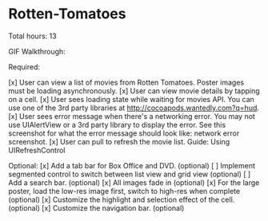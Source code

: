 # Rotten-Tomatoes

Total hours: 13

GIF Walkthrough:


Required:

[x] User can view a list of movies from Rotten Tomatoes. Poster images must be loading asynchronously.
[x] User can view movie details by tapping on a cell.
[x] User sees loading state while waiting for movies API. You can use one of the 3rd party libraries at http://cocoapods.wantedly.com?q=hud.
[x] User sees error message when there's a networking error. You may not use UIAlertView or a 3rd party library to display the error. See this screenshot for what the error message should look like: network error screenshot.
[x] User can pull to refresh the movie list. Guide: Using UIRefreshControl

Optional:
[x] Add a tab bar for Box Office and DVD. (optional)
[ ] Implement segmented control to switch between list view and grid view (optional)
[ ] Add a search bar. (optional)
[x] All images fade in (optional)
[x] For the large poster, load the low-res image first, switch to high-res when complete (optional)
[x] Customize the highlight and selection effect of the cell. (optional)
[x] Customize the navigation bar. (optional)